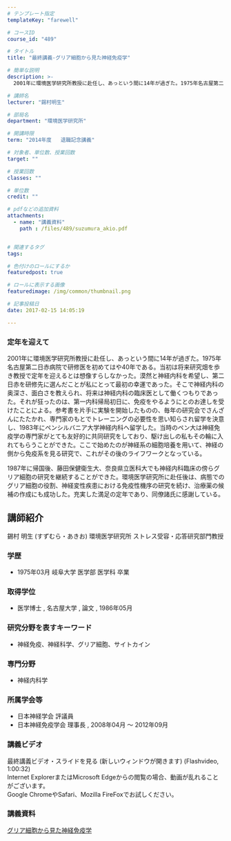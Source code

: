 ```yaml
---
# テンプレート指定
templateKey: "farewell"

# コースID
course_id: "489"

# タイトル
title: "最終講義-グリア細胞から見た神経免疫学"

# 簡単な説明
description: >-
  2001年に環境医学研究所教授に赴任し、あっという間に14年が過ぎた。1975年名古屋第二日赤病院で研修医を初めてはや40年である。当初は将来研究畑を歩き教授で定年を迎えるとは想像すらしなかった。...

# 講師名
lecturer: "錫村明生"

# 部局名
department: "環境医学研究所"

# 開講時限
term: "2014年度	退職記念講義"

# 対象者、単位数、授業回数
target: ""

# 授業回数
classes: ""

# 単位数
credit: ""

# pdfなどの追加資料
attachments: 
  - name: "講義資料" 
    path : /files/489/suzumura_akio.pdf


# 関連するタグ
tags:

# 色付けのロールにするか
featuredpost: true

# ロールに表示する画像
featuredimage: /img/common/thumbnail.png

# 記事投稿日
date: 2017-02-15 14:05:19

---
```

### 定年を迎えて

2001年に環境医学研究所教授に赴任し、あっという間に14年が過ぎた。1975年名古屋第二日赤病院で研修医を初めてはや40年である。当初は将来研究畑を歩き教授で定年を迎えるとは想像すらしなかった。漠然と神経内科を希望し、第二日赤を研修先に選んだことが私にとって最初の幸運であった。そこで神経内科の奥深さ、面白さを教えられ、将来は神経内科の臨床医として働くつもりであった。それが狂ったのは、第一内科帰局初日に、免疫をやるようにとのお達しを受けたことによる。参考書を片手に実験を開始したものの、毎年の研究会でさんざんにたたかれ、専門家のもとでトレーニングの必要性を思い知らされ留学を決意し、1983年にペンシルバニア大学神経内科へ留学した。当時のペン大は神経免疫学の専門家がとても友好的に共同研究をしており、駆け出しの私もその輪に入れてもらうことができた。ここで始めたのが神経系の細胞培養を用いて、神経の側から免疫系を見る研究で、これがその後のライフワークとなっている。 

1987年に帰国後、藤田保健衛生大、奈良県立医科大でも神経内科臨床の傍らグリア細胞の研究を継続することができた。環境医学研究所に赴任後は、病態でのグリア細胞の役割、神経変性疾患における免疫性機序の研究を続け、治療薬の候補の作成にも成功した。充実した満足の定年であり、同僚諸氏に感謝している。
## 講師紹介

錫村 明生 (すずむら・あきお) 環境医学研究所 ストレス受容・応答研究部門教授 

### 学歴

  * 1975年03月 岐阜大学 医学部 医学科 卒業 

### 取得学位

  * 医学博士 , 名古屋大学 , 論文 , 1986年05月

### 研究分野を表すキーワード

  * 神経免疫、神経科学、グリア細胞、サイトカイン 

### 専門分野

  * 神経内科学 

### 所属学会等

  * 日本神経学会 評議員
  * 日本神経免疫学会 理事長 , 2008年04月 ～ 2012年09月
### 講義ビデオ

最終講義ビデオ・スライドを見る (新しいウィンドウが開きます) (Flashvideo, 1:00:32)  
Internet ExplorerまたはMicrosoft Edgeからの閲覧の場合、動画が乱れることがございます。  
Google ChromeやSafari、Mozilla FireFoxでお試しください。 

### 講義資料


[グリア細胞から見た神経免疫学](/files/489/suzumura_akio.pdf) 
